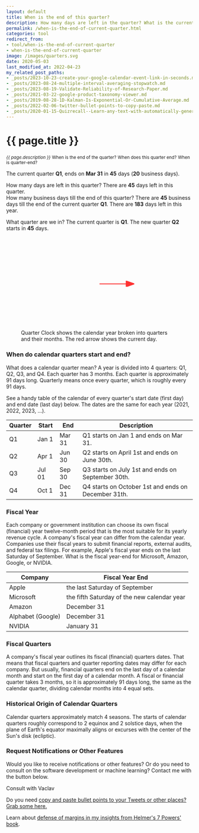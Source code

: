 ```yaml
---
layout: default
title: When is the end of this quarter?
description: How many days are left in the quarter? What is the current calendar quarter-end date? What is the current quarter?
permalink: /when-is-the-end-of-current-quarter.html
categories: tool
redirect_from:
- tool/when-is-the-end-of-current-quarter
- when-is-the-end-of-current-quarter
image: /images/quarters.svg
date: 2020-05-03
last_modified_at: 2022-04-23
my_related_post_paths:
- _posts/2023-10-23-create-your-google-calendar-event-link-in-seconds.md
- _posts/2023-08-24-multiple-interval-averaging-stopwatch.md
- _posts/2023-08-19-Validate-Reliability-of-Research-Paper.md
- _posts/2021-03-22-google-product-taxonomy-viewer.md
- _posts/2019-08-28-1D-Kalman-Is-Exponential-Or-Cumulative-Average.md
- _posts/2022-02-06-twitter-bullet-points-to-copy-paste.md
- _posts/2020-01-15-Quizrecall--Learn-any-text-with-automatically-generated-quiz.md
---
```


[comment]: <> (permalink: /when-is-the-end-of-current-quarter)

<h1>{{ page.title }}</h1>
<small><i>{{ page.description }}</i></small>
<small>When is the end of the quarter?</small>
<small>When does this quarter end?</small>
<small>When is quarter-end?</small>

The current quarter <b class='quarterName'>Q1</b>, ends on <b id='quarterEnd'>Mar 31</b> in <b class="daysLeft">45</b> days (<b id="bizDaysLeft">20</b> business days).
<br>

How many days are left in this quarter? There are <b class="daysLeft">45</b> days left in this quarter.<br>
How many business days till the end of this quarter? There are <b id="bizDaysLeft2">45</b> business days till the end of the current quarter <b class='quarterName'>Q1</b>.
There are <b id="daysYearLeft">183</b> days left in this year.

What quarter are we in? The current quarter is <b class='quarterName'>Q1</b>.
The new quarter <b id="nextQuarter">Q2</b> starts in <b class="daysLeft">45</b> days.

<style>

#clockContainer {
    position: relative;
    margin: auto;
    width: 250px;
    height: 250px;
    background: url(/images/quarters.svg) no-repeat;
    background-size: 100%;
}
  
#clockArrow {
    position: absolute;
    color: red;
    border-radius: 10px;
    transform-origin: left;
    opacity: 0.8;
    width: 40%;
    left: 50%;
    top: 45%;
}
</style>

<figure class="figure">
    <div id="clockContainer" class="figure-img img-fluid rounded">
      <svg id="clockArrow" xmlns="http://www.w3.org/2000/svg" viewBox="0 0 350 100" alt="quarter clock">
        <title>Clock arrow</title>
        <defs>
          <marker id="arrowhead" markerWidth="10" markerHeight="7" 
            refX="0" refY="3.5" orient="auto" stroke="red" fill="red">
            <polygon points="0 0, 10 3.5, 0 7" />
          </marker>
        </defs>
        <line x1="0" y1="50" x2="250" y2="50" stroke="red" 
        stroke-width="8" marker-end="url(#arrowhead)" />
      </svg>
    </div>
    <figcaption class="figure-caption">Quarter Clock shows the calendar year broken into quarters and their months. The red arrow shows the current day.</figcaption>
</figure>

<h3>When do calendar quarters start and end?</h3>
<p>What does a calendar quarter mean? A year is divided into 4 quarters: Q1, Q2, Q3, and Q4.
Each quarter has 3 months.
Each quarter is approximately 91 days long.
Quarterly means once every quarter, which is roughly every 91 days.</p>

<p>See a handy table of the calendar of every quarter's start date (first day) and end date (last day) below. The dates are the same for each year (2021, 2022, 2023, ...).</p>

<table class="table table-striped">
    <thead>
        <tr>
            <th scope="col">
                Quarter
            </th>
            <th scope="col">
                Start
            </th>
            <th scope="col">
                End
            </th>
            <th>Description</th>
        </tr>
    </thead>
    <tbody>
        <tr>
            <td>Q1</td>
            <td>Jan 1</td>
            <td>Mar 31</td>
            <td>Q1 starts on Jan 1 and ends on Mar 31.</td>
        </tr>
        <tr>
            <td>Q2</td>
            <td>Apr 1</td>
            <td>Jun 30</td>
            <td>Q2 starts on April 1st and ends on June 30th.</td>
        </tr>
        <tr>
            <td>Q3</td>
            <td>Jul 01</td>
            <td>Sep 30</td>
            <td>Q3 starts on July 1st and ends on September 30th.</td>
        </tr>
        <tr>
            <td>Q4</td>
            <td>Oct 1</td>
            <td>Dec 31</td>
            <td>Q4 starts on October 1st and ends on December 31th.</td>
        </tr>
    </tbody>
</table>

<h3>Fiscal Year</h3>
<p>
  Each company or government institution can choose its own fiscal (financial) year twelve-month period that is the most suitable for its yearly revenue cycle.
  A company's fiscal year can differ from the calendar year.
  Companies use their fiscal years to submit financial reports, external audits, and federal tax filings.
  For example, Apple's fiscal year ends on the last Saturday of September.
  What is the fiscal year-end for Microsoft, Amazon, Google, or NVIDIA.
</p>

<table class="table table-striped">
    <thead>
        <tr>
            <th scope="col">
                Company
            </th>
            <th scope="col">
                Fiscal Year End
            </th>
        </tr>
    </thead>
    <tbody>
        <tr>
            <td>Apple</td>
            <td>the last Saturday of September</td>
        </tr>
        <tr>
            <td>Microsoft</td>
            <td>the fifth Saturday of the new calendar year</td>
        </tr>
        <tr>
            <td>Amazon</td>
            <td>December 31</td>
        </tr>
        <tr>
            <td>Alphabet (Google)</td>
            <td>December 31</td>
        </tr>
        <tr>
            <td>NVIDIA</td>
            <td>January 31</td>
        </tr>
    </tbody>
</table>

<h3>Fiscal Quarters</h3>

<p>
A company's fiscal year outlines its fiscal (financial) quarters dates.
That means that fiscal quarters and quarter reporting dates may differ for each company.
But usually, financial quarters end on the last day of a calendar month and start on the first day of a calendar month.
A fiscal or financial quarter takes 3 months, so it is approximately 91 days long, the same as the calendar quarter, dividing calendar months into 4 equal sets.
</p>

<h3>Historical Origin of Calendar Quarters</h3>
<p>
Calendar quarters approximately match 4 seasons.
The starts of calendar quarters roughly correspond to 2 equinox and 2 solstice days, when the plane of Earth's equator maximally aligns or excurses with the center of the Sun's disk (ecliptic).
</p>

<h3>Request Notifications or Other Features</h3>
Would you like to receive notifications or other features?
Or do you need to consult on the software development or machine learning?
Contact me with the button below.

<a class="btn btn-success m-1" style="text-decoration: none;" href="https://us3.list-manage.com/contact-form?u=289873d7958b1bdc1c6dc93b7&form_id=3b80462ee1d82c5a36e447efbfdbe72a">Consult with Vaclav</a>

Do you need [copy and paste bullet points to your Tweets or other places? Grab some here.](/twitter-bullet-points-to-copy-paste)

Learn about [defense of margins in my insights from Helmer's 7 Powers' book](/book/7-powers-moats-through-lens-of-dibellos-business-mental-model).


<script>
    // set values
    Array.from(document.querySelectorAll(".quarterName")).forEach((e) => {
      e.innerText = 'Q' + getQuarter().toString();
    });
    Array.from(document.querySelectorAll(".daysLeft")).forEach((e) => {
      e.innerText = daysLeftInQuarter().toString();
    })

    document.getElementById('quarterEnd').innerText = getQEnd().toLocaleDateString();
    document.getElementById('nextQuarter').innerText = 'Q' + (((getQuarter() + 1) - 1) % 4 + 1).toString();
    document.getElementById('bizDaysLeft').innerText = getBizDaysLeftInQuarter().toString();
    document.getElementById('bizDaysLeft2').innerText = getBizDaysLeftInQuarter().toString();
    document.getElementById('daysYearLeft').innerText = daysLeftInYear().toString();
daysLeftInYear();


    // set clock
    var dt = new Date();
    var current = new Date(dt.getTime());
    var previous = new Date(dt.getFullYear(), 0, 1);
    var full = new Date(dt.getFullYear() + 1, 0, 1) - previous;
    var arrow_rotation = (current - previous) / full * 360 - 90;
    document.getElementById('clockArrow').style.transform = `rotate(${arrow_rotation}deg)`;

    
    function getQuarter(d) {
      d = d || new Date();
      var m = Math.floor(d.getMonth()/3) + 1;
      return m > 4? m - 4 : m;
    }
    
    function getQEnd(d) {
      d = d || new Date();
      var qEnd = new Date(d);
      qEnd.setMonth(qEnd.getMonth() + 3 - qEnd.getMonth() % 3, 0);
      qEnd.setHours(0);
      qEnd.setMinutes(0);
      qEnd.setSeconds(0);
      return qEnd;
    }
    
    function daysLeftInQuarter(d) {
      d = d || new Date();
      var qEnd = getQEnd(d);
      return Math.floor((qEnd - d) / 8.64e7) + 1;
    }

    function getBizDaysLeftInQuarter(d) {
      d = d || new Date();
      var qEnd = getQEnd(d);
      return getBusinessDatesCount(d, qEnd);
    }

    function getBusinessDatesCount(startDate, endDate) {
        let count = 0;
        const curDate = new Date(startDate.getTime());
        while (curDate <= endDate) {
            const dayOfWeek = curDate.getDay();
            if(dayOfWeek !== 0 && dayOfWeek !== 6) count++;
            curDate.setDate(curDate.getDate() + 1);
        }
        return count;
    }

    function daysLeftInYear(d) {

      d = d || new Date();
      var yEnd = new Date(d);
      yEnd.setMonth(0, 1);
      yEnd.setFullYear(yEnd.getFullYear() + 1)
      yEnd.setHours(0);
      yEnd.setMinutes(0);
      yEnd.setSeconds(0);

      return Math.floor((yEnd - d) / 8.64e7) + 1;
    }

</script>
